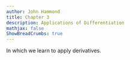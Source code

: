 ```yaml
---
author: John Hammond
title: Chapter 3
description: Applications of Differentiation
mathjax: false
ShowBreadCrumbs: true
---
```


In which we learn to apply derivatives.
<!--more-->


